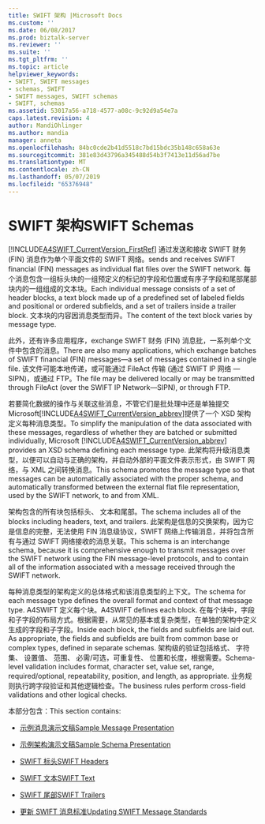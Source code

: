 ```yaml
---
title: SWIFT 架构 |Microsoft Docs
ms.custom: ''
ms.date: 06/08/2017
ms.prod: biztalk-server
ms.reviewer: ''
ms.suite: ''
ms.tgt_pltfrm: ''
ms.topic: article
helpviewer_keywords:
- SWIFT, SWIFT messages
- schemas, SWIFT
- SWIFT messages, SWIFT schemas
- SWIFT, schemas
ms.assetid: 53017a56-a718-4577-a08c-9c92d9a54e7a
caps.latest.revision: 4
author: MandiOhlinger
ms.author: mandia
manager: anneta
ms.openlocfilehash: 84bc0cde2b41d5518c7bd15bdc35b148c658a63e
ms.sourcegitcommit: 381e83d43796a345488d54b3f7413e11d56ad7be
ms.translationtype: MT
ms.contentlocale: zh-CN
ms.lasthandoff: 05/07/2019
ms.locfileid: "65376948"
---
```

# <a name="swift-schemas"></a><span data-ttu-id="4810c-102">SWIFT 架构</span><span class="sxs-lookup"><span data-stu-id="4810c-102">SWIFT Schemas</span></span>
[!INCLUDE[A4SWIFT_CurrentVersion_FirstRef](../../includes/a4swift-currentversion-firstref-md.md)] <span data-ttu-id="4810c-103">通过发送和接收 SWIFT 财务 (FIN) 消息作为单个平面文件的 SWIFT 网络。</span><span class="sxs-lookup"><span data-stu-id="4810c-103">sends and receives SWIFT financial (FIN) messages as individual flat files over the SWIFT network.</span></span> <span data-ttu-id="4810c-104">每个消息包含一组标头块的一组预定义的标记的字段和位置或有序子字段和尾部尾部块内的一组组成的文本块。</span><span class="sxs-lookup"><span data-stu-id="4810c-104">Each individual message consists of a set of header blocks, a text block made up of a predefined set of labeled fields and positional or ordered subfields, and a set of trailers inside a trailer block.</span></span> <span data-ttu-id="4810c-105">文本块的内容因消息类型而异。</span><span class="sxs-lookup"><span data-stu-id="4810c-105">The content of the text block varies by message type.</span></span>  
  
 <span data-ttu-id="4810c-106">此外，还有许多应用程序，exchange SWIFT 财务 (FIN) 消息批，一系列单个文件中包含的消息。</span><span class="sxs-lookup"><span data-stu-id="4810c-106">There are also many applications, which exchange batches of SWIFT financial (FIN) messages—a set of messages contained in a single file.</span></span> <span data-ttu-id="4810c-107">该文件可能本地传递，或可能通过 FileAct 传输 (通过 SWIFT IP 网络 — SIPN)，或通过 FTP。</span><span class="sxs-lookup"><span data-stu-id="4810c-107">The file may be delivered locally or may be transmitted through FileAct (over the SWIFT IP Network—SIPN), or through FTP.</span></span>  
  
 <span data-ttu-id="4810c-108">若要简化数据的操作与关联这些消息，不管它们是批处理中还是单独提交 Microsoft[!INCLUDE[A4SWIFT_CurrentVersion_abbrev](../../includes/a4swift-currentversion-abbrev-md.md)]提供了一个 XSD 架构定义每种消息类型。</span><span class="sxs-lookup"><span data-stu-id="4810c-108">To simplify the manipulation of the data associated with these messages, regardless of whether they are batched or submitted individually, Microsoft [!INCLUDE[A4SWIFT_CurrentVersion_abbrev](../../includes/a4swift-currentversion-abbrev-md.md)] provides an XSD schema defining each message type.</span></span> <span data-ttu-id="4810c-109">此架构将升级消息类型，以便可以自动与正确的架构，并自动外部的平面文件表示形式，由 SWIFT 网络，与 XML 之间转换消息。</span><span class="sxs-lookup"><span data-stu-id="4810c-109">This schema promotes the message type so that messages can be automatically associated with the proper schema, and automatically transformed between the external flat file representation, used by the SWIFT network, to and from XML.</span></span>  
  
 <span data-ttu-id="4810c-110">架构包含的所有块包括标头、 文本和尾部。</span><span class="sxs-lookup"><span data-stu-id="4810c-110">The schema includes all of the blocks including headers, text, and trailers.</span></span> <span data-ttu-id="4810c-111">此架构是信息的交换架构，因为它是信息的完整，无法使用 FIN 消息级协议，SWIFT 网络上传输消息，并将包含所有与通过 SWIFT 网络接收的消息关联。</span><span class="sxs-lookup"><span data-stu-id="4810c-111">This schema is an interchange schema, because it is comprehensive enough to transmit messages over the SWIFT network using the FIN message-level protocols, and to contain all of the information associated with a message received through the SWIFT network.</span></span>  
  
 <span data-ttu-id="4810c-112">每种消息类型的架构定义的总体格式和该消息类型的上下文。</span><span class="sxs-lookup"><span data-stu-id="4810c-112">The schema for each message type defines the overall format and context of that message type.</span></span> <span data-ttu-id="4810c-113">A4SWIFT 定义每个块。</span><span class="sxs-lookup"><span data-stu-id="4810c-113">A4SWIFT defines each block.</span></span> <span data-ttu-id="4810c-114">在每个块中，字段和子字段的布局方式。根据需要，从常见的基本或复杂类型，在单独的架构中定义生成的字段和子字段。</span><span class="sxs-lookup"><span data-stu-id="4810c-114">Inside each block, the fields and subfields are laid out. As appropriate, the fields and subfields are built from common base or complex types, defined in separate schemas.</span></span> <span data-ttu-id="4810c-115">架构级的验证包括格式、 字符集、 设置值、 范围、 必需/可选，可重复性、 位置和长度，根据需要。</span><span class="sxs-lookup"><span data-stu-id="4810c-115">Schema-level validation includes format, character set, value set, range, required/optional, repeatability, position, and length, as appropriate.</span></span> <span data-ttu-id="4810c-116">业务规则执行跨字段验证和其他逻辑检查。</span><span class="sxs-lookup"><span data-stu-id="4810c-116">The business rules perform cross-field validations and other logical checks.</span></span>  
  
 <span data-ttu-id="4810c-117">本部分包含：</span><span class="sxs-lookup"><span data-stu-id="4810c-117">This section contains:</span></span>  
  
-   [<span data-ttu-id="4810c-118">示例消息演示文稿</span><span class="sxs-lookup"><span data-stu-id="4810c-118">Sample Message Presentation</span></span>](../../adapters-and-accelerators/accelerator-swift/sample-message-presentation.md)  
  
-   [<span data-ttu-id="4810c-119">示例架构演示文稿</span><span class="sxs-lookup"><span data-stu-id="4810c-119">Sample Schema Presentation</span></span>](../../adapters-and-accelerators/accelerator-swift/sample-schema-presentation.md)  
  
-   [<span data-ttu-id="4810c-120">SWIFT 标头</span><span class="sxs-lookup"><span data-stu-id="4810c-120">SWIFT Headers</span></span>](../../adapters-and-accelerators/accelerator-swift/swift-headers.md)  
  
-   [<span data-ttu-id="4810c-121">SWIFT 文本</span><span class="sxs-lookup"><span data-stu-id="4810c-121">SWIFT Text</span></span>](../../adapters-and-accelerators/accelerator-swift/swift-text.md)  
  
-   [<span data-ttu-id="4810c-122">SWIFT 尾部</span><span class="sxs-lookup"><span data-stu-id="4810c-122">SWIFT Trailers</span></span>](../../adapters-and-accelerators/accelerator-swift/swift-trailers.md)  
  
-   [<span data-ttu-id="4810c-123">更新 SWIFT 消息标准</span><span class="sxs-lookup"><span data-stu-id="4810c-123">Updating SWIFT Message Standards</span></span>](../../adapters-and-accelerators/accelerator-swift/updating-swift-messaging-standards.md)
